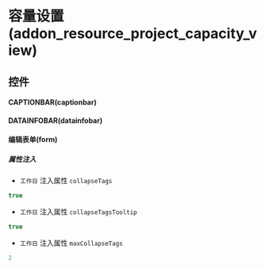 # 容量设置(addon_resource_project_capacity_view)  <!-- {docsify-ignore-all} -->



## 控件
#### CAPTIONBAR(captionbar)
#### DATAINFOBAR(datainfobar)
#### 编辑表单(form)

##### 属性注入
* `工作日` 注入属性 `collapseTags`

```javascript
true
```

* `工作日` 注入属性 `collapseTagsTooltip`

```javascript
true
```

* `工作日` 注入属性 `maxCollapseTags`

```javascript
2
```


<script>
 const { createApp } = Vue
  createApp({
    data() {
      return {

      }
    }
  }).use(ElementPlus).mount('#app')
</script>